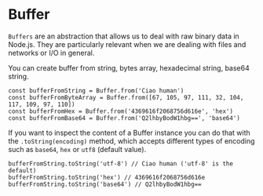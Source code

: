 # Buffer

`Buffers` are an abstraction that allows us to deal with raw binary data in Node.js. They are particularly relevant when we are dealing with files and networks or I/O in general.

You can create buffer from string, bytes array, hexadecimal string, base64 string.

```
const bufferFromString = Buffer.from('Ciao human')
const bufferFromByteArray = Buffer.from([67, 105, 97, 111, 32, 104, 117, 109, 97, 110])
const bufferFromHex = Buffer.from('4369616f2068756d616e', 'hex')
const bufferFromBase64 = Buffer.from('Q2lhbyBodW1hbg==', 'base64')
```

If you want to inspect the content of a Buffer instance you can do that with the `.toString(encoding)` method, which accepts different types of encoding such as `base64`, `hex` or `utf8` (default value).

```
bufferFromString.toString('utf-8') // Ciao human ('utf-8' is the default)
bufferFromString.toString('hex') // 4369616f2068756d616e
bufferFromString.toString('base64') // Q2lhbyBodW1hbg==

```
